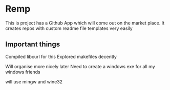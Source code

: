 
# Remp

This is project has a Github App which will come out on the market place.
It creates repos with custom readme file templates very easily 

## Important things

Compiled libcurl for this
Explored makefiles decently


Will organise more nicely later 
Need to create a windows exe for all my windows friends

will use mingw and wine32
